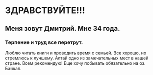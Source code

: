 # ЗДРАВСТВУЙТЕ!!!
## Меня зовут Дмитрий. Мне 34 года.

### Терпение и труд все перетрут.

 Люблю читать книги и проводить время с семьей.
Все хорошо, но стремлюсь к лучшему. Алтай одно из замечательных мест в нашей стране. Всем рекомендую!
Еще хочу побывать обязательно на оз. Байкал.

